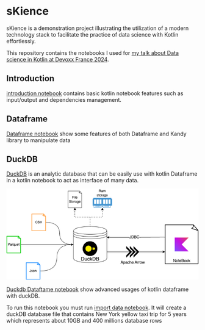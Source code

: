 # sKience
sKience is a demonstration project illustrating the utilization of a modern technology stack to facilitate the practice of data science with Kotlin effortlessly.

This repository contains the notebooks I used for [my talk about Data science in Kotlin at Devoxx France 2024](https://www.devoxx.fr/schedule/talk/?id=12562).

## Introduction

[introduction notebook](./src/notebook/introduction.ipynb) contains basic kotlin notebook features such as input/output and dependencies management.

## Dataframe

[Dataframe notebook](./src/notebook/dataframe.ipynb) show some features of both Dataframe and Kandy library to manipulate data

## DuckDB

[DuckDB](https://duckdb.org/) is an analytic database that can be easily use with kotlin Dataframe in a kotlin notebook to act as interface of many data.

<img alt="DuckDB and dataframe diagram" src="docs/duckdb_notebook.png"> 

[Duckdb Dataftame notebook](./src/notebook/duckdb_dataframe.ipynb) show advanced usages of kotlin dataframe with duckDB.

To run this notebook you must run [import data notebook](./src/notebook/import_data.ipynb). It will create a duckDB database file that contains New York yellow taxi trip for 5 years which represents about 10GB and 400 millions database rows  

